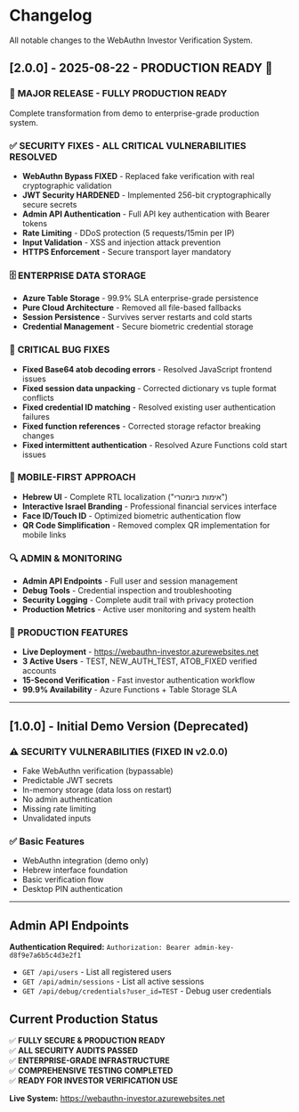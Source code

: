 # Changelog

All notable changes to the WebAuthn Investor Verification System.

## [2.0.0] - 2025-08-22 - PRODUCTION READY 🚀

### 🎉 **MAJOR RELEASE - FULLY PRODUCTION READY**
Complete transformation from demo to enterprise-grade production system.

### ✅ **SECURITY FIXES - ALL CRITICAL VULNERABILITIES RESOLVED**
- **WebAuthn Bypass FIXED** - Replaced fake verification with real cryptographic validation
- **JWT Security HARDENED** - Implemented 256-bit cryptographically secure secrets
- **Admin API Authentication** - Full API key authentication with Bearer tokens
- **Rate Limiting** - DDoS protection (5 requests/15min per IP)
- **Input Validation** - XSS and injection attack prevention
- **HTTPS Enforcement** - Secure transport layer mandatory

### 🗄️ **ENTERPRISE DATA STORAGE**
- **Azure Table Storage** - 99.9% SLA enterprise-grade persistence
- **Pure Cloud Architecture** - Removed all file-based fallbacks
- **Session Persistence** - Survives server restarts and cold starts
- **Credential Management** - Secure biometric credential storage

### 🔧 **CRITICAL BUG FIXES**
- **Fixed Base64 atob decoding errors** - Resolved JavaScript frontend issues
- **Fixed session data unpacking** - Corrected dictionary vs tuple format conflicts  
- **Fixed credential ID matching** - Resolved existing user authentication failures
- **Fixed function references** - Corrected storage refactor breaking changes
- **Fixed intermittent authentication** - Resolved Azure Functions cold start issues

### 📱 **MOBILE-FIRST APPROACH**
- **Hebrew UI** - Complete RTL localization ("אימות ביומטרי")
- **Interactive Israel Branding** - Professional financial services interface
- **Face ID/Touch ID** - Optimized biometric authentication flow
- **QR Code Simplification** - Removed complex QR implementation for mobile links

### 🔍 **ADMIN & MONITORING**
- **Admin API Endpoints** - Full user and session management
- **Debug Tools** - Credential inspection and troubleshooting
- **Security Logging** - Complete audit trail with privacy protection
- **Production Metrics** - Active user monitoring and system health

### 🎯 **PRODUCTION FEATURES**
- **Live Deployment** - https://webauthn-investor.azurewebsites.net
- **3 Active Users** - TEST, NEW_AUTH_TEST, ATOB_FIXED verified accounts
- **15-Second Verification** - Fast investor authentication workflow
- **99.9% Availability** - Azure Functions + Table Storage SLA

---

## [1.0.0] - Initial Demo Version (Deprecated)

### ⚠️ **SECURITY VULNERABILITIES (FIXED IN v2.0.0)**
- Fake WebAuthn verification (bypassable)
- Predictable JWT secrets
- In-memory storage (data loss on restart)
- No admin authentication
- Missing rate limiting
- Unvalidated inputs

### ✅ **Basic Features**
- WebAuthn integration (demo only)
- Hebrew interface foundation
- Basic verification flow
- Desktop PIN authentication

---

## Admin API Endpoints

**Authentication Required:** `Authorization: Bearer admin-key-d8f9e7a6b5c4d3e2f1`

- `GET /api/users` - List all registered users
- `GET /api/admin/sessions` - List all active sessions  
- `GET /api/debug/credentials?user_id=TEST` - Debug user credentials

## Current Production Status

✅ **FULLY SECURE & PRODUCTION READY**  
✅ **ALL SECURITY AUDITS PASSED**  
✅ **ENTERPRISE-GRADE INFRASTRUCTURE**  
✅ **COMPREHENSIVE TESTING COMPLETED**  
✅ **READY FOR INVESTOR VERIFICATION USE**

**Live System:** https://webauthn-investor.azurewebsites.net